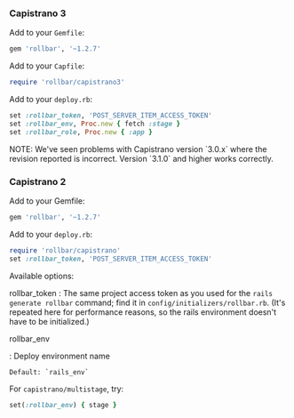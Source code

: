 ### Capistrano 3

Add to your `Gemfile`:

```ruby
gem 'rollbar', '~1.2.7'
```

Add to your `Capfile`:

```ruby
require 'rollbar/capistrano3'
```

Add to your `deploy.rb`:

```ruby
set :rollbar_token, 'POST_SERVER_ITEM_ACCESS_TOKEN'
set :rollbar_env, Proc.new { fetch :stage }
set :rollbar_role, Proc.new { :app }
```

NOTE: We've seen problems with Capistrano version \`3.0.x\` where the
revision reported is incorrect. Version \`3.1.0\` and higher works
correctly.

### Capistrano 2

Add to your Gemfile:

```ruby
gem 'rollbar', '~1.2.7'
```

Add to your `deploy.rb`:

```ruby
require 'rollbar/capistrano'
set :rollbar_token, 'POST_SERVER_ITEM_ACCESS_TOKEN'
```

Available options:

rollbar\_token
:   The same project access token as you used for the
    `rails generate rollbar` command; find it in
    `config/initializers/rollbar.rb`. (It's repeated here for
    performance reasons, so the rails environment doesn't have to be
    initialized.)

rollbar\_env

:   Deploy environment name

    Default: `rails_env`

For `capistrano/multistage`, try:

```ruby
set(:rollbar_env) { stage }
```
